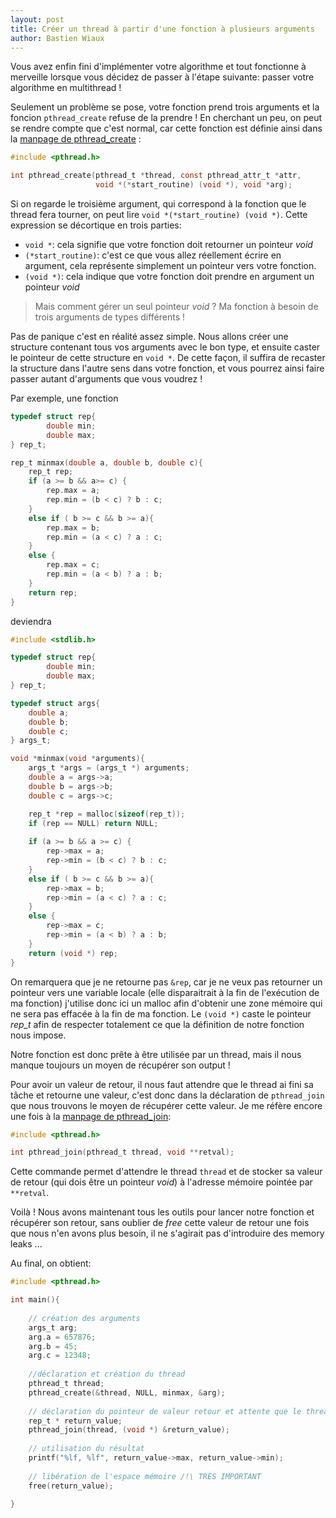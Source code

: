 ```yaml
---
layout: post
title: Créer un thread à partir d'une fonction à plusieurs arguments
author: Bastien Wiaux
---
```

Vous avez enfin fini d'implémenter votre algorithme et tout fonctionne à merveille lorsque vous décidez de passer à l'étape suivante: passer votre algorithme en multithread !

Seulement un problème se pose, votre fonction prend trois arguments et la foncion `pthread_create` refuse de la prendre ! En cherchant un peu, on peut se rendre compte que c'est normal, car cette fonction est définie ainsi dans la [manpage de pthread_create](http://man7.org/linux/man-pages/man3/pthread_create.3.html) :

```c
#include <pthread.h>

int pthread_create(pthread_t *thread, const pthread_attr_t *attr,
                   void *(*start_routine) (void *), void *arg);
```

Si on regarde le troisième argument, qui correspond à la fonction que le thread fera tourner, on peut lire `void *(*start_routine) (void *)`. Cette expression se décortique en trois parties:
- `void *`: cela signifie que votre fonction doit retourner un pointeur _void_
- `(*start_routine)`: c'est ce que vous allez réellement écrire en argument, cela représente simplement un pointeur vers votre fonction.
- `(void *)`: cela indique que votre fonction doit prendre en argument un pointeur _void_ 

> Mais comment gérer un seul pointeur _void_ ? Ma fonction à besoin de trois arguments de types différents !

Pas de panique c'est en réalité assez simple. Nous allons créer une structure contenant tous vos arguments avec le bon type, et ensuite caster le pointeur de cette structure en `void *`. De cette façon, il suffira de recaster la structure dans l'autre sens dans votre fonction, et vous pourrez ainsi faire passer autant d'arguments que vous voudrez !

Par exemple, une fonction 

```c
typedef struct rep{
        double min;
        double max;
} rep_t;

rep_t minmax(double a, double b, double c){
    rep_t rep;
    if (a >= b && a>= c) {
        rep.max = a;
        rep.min = (b < c) ? b : c;
    }
    else if ( b >= c && b >= a){
        rep.max = b;
        rep.min = (a < c) ? a : c;
    }
    else {
        rep.max = c;
        rep.min = (a < b) ? a : b;
    }
    return rep;
}
```

deviendra

```c
#include <stdlib.h>

typedef struct rep{
        double min;
        double max;
} rep_t;

typedef struct args{
    double a;
    double b;
    double c;
} args_t;

void *minmax(void *arguments){
    args_t *args = (args_t *) arguments;
    double a = args->a;
    double b = args->b;
    double c = args->c;

    rep_t *rep = malloc(sizeof(rep_t));
    if (rep == NULL) return NULL;
    
    if (a >= b && a >= c) {
        rep->max = a;
        rep->min = (b < c) ? b : c;
    }
    else if ( b >= c && b >= a){
        rep->max = b;
        rep->min = (a < c) ? a : c;
    }
    else {
        rep->max = c;
        rep->min = (a < b) ? a : b;
    }
    return (void *) rep;
}
```

On remarquera que je ne retourne pas `&rep`, car je ne veux pas retourner un pointeur vers une variable locale (elle disparaitrait à la fin de l'exécution de ma fonction) j'utilise donc ici un malloc afin d'obtenir une zone mémoire qui ne sera pas effacée à la fin de ma fonction.
Le `(void *)` caste le pointeur _rep\_t_ afin de respecter totalement ce que la définition de notre fonction nous impose.

Notre fonction est donc prête à être utilisée par un thread, mais il nous manque toujours un moyen de récupérer son output !

Pour avoir un valeur de retour, il nous faut attendre que le thread ai fini sa tâche et retourne une valeur, c'est donc dans la déclaration de `pthread_join` que nous trouvons le moyen de récupérer cette valeur. Je me réfère encore une fois à la [manpage de pthread_join](http://man7.org/linux/man-pages/man3/pthread_join.3.html):

```c
#include <pthread.h>

int pthread_join(pthread_t thread, void **retval);
```

Cette commande permet d'attendre le thread `thread` et de stocker sa valeur de retour (qui dois être un pointeur _void_) à l'adresse mémoire pointée par `**retval`.

Voilà ! Nous avons maintenant tous les outils pour lancer notre fonction et récupérer son retour, sans oublier de _free_ cette valeur de retour une fois que nous n'en avons plus besoin, il ne s'agirait pas d'introduire des memory leaks ...

Au final, on obtient:

```c
#include <pthread.h>

int main(){
    
    // création des arguments
    args_t arg;
    arg.a = 657876;
    arg.b = 45;
    arg.c = 12348;
    
    //déclaration et création du thread
    pthread_t thread;
    pthread_create(&thread, NULL, minmax, &arg);
    
    // déclaration du pointeur de valeur retour et attente que le thread termine (et donc retourne)
    rep_t * return_value;
    pthread_join(thread, (void *) &return_value);
    
    // utilisation du résultat
    printf("%lf, %lf", return_value->max, return_value->min);
    
    // libération de l'espace mémoire /!\ TRÈS IMPORTANT
    free(return_value);
    
}
```

